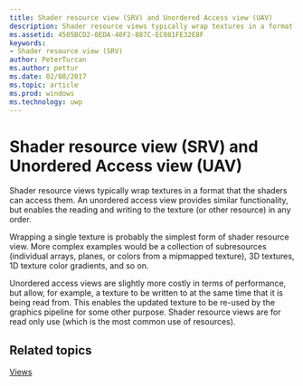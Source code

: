 ---title: Shader resource view (SRV) and Unordered Access view (UAV)description: Shader resource views typically wrap textures in a format that the shaders can access them. An unordered access view provides similar functionality, but enables the reading and writing to the texture (or other resource) in any order.ms.assetid: 4505BCD2-0EDA-40F2-887C-EC081FE32E8Fkeywords:- Shader resource view (SRV)author: PeterTurcanms.author: petturms.date: 02/08/2017ms.topic: articlems.prod: windowsms.technology: uwp---# Shader resource view (SRV) and Unordered Access view (UAV)Shader resource views typically wrap textures in a format that the shaders can access them. An unordered access view provides similar functionality, but enables the reading and writing to the texture (or other resource) in any order.Wrapping a single texture is probably the simplest form of shader resource view. More complex examples would be a collection of subresources (individual arrays, planes, or colors from a mipmapped texture), 3D textures, 1D texture color gradients, and so on.Unordered access views are slightly more costly in terms of performance, but allow, for example, a texture to be written to at the same time that it is being read from. This enables the updated texture to be re-used by the graphics pipeline for some other purpose. Shader resource views are for read only use (which is the most common use of resources).## <span id="related-topics"></span>Related topics[Views](views.md)  